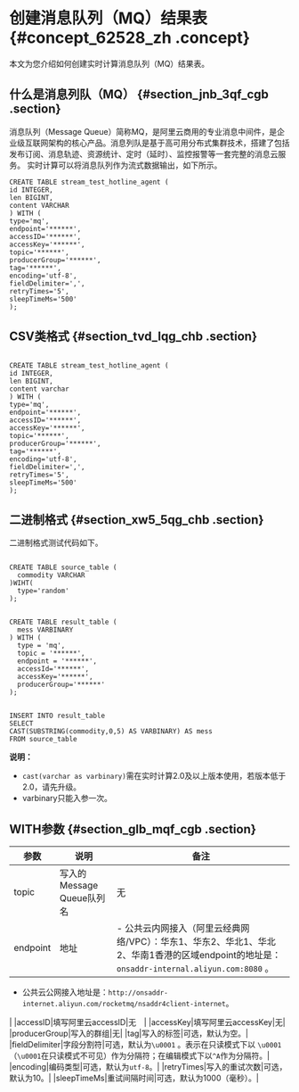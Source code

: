# 创建消息队列（MQ）结果表 {#concept_62528_zh .concept}

本文为您介绍如何创建实时计算消息队列（MQ）结果表。

## 什么是消息列队（MQ） {#section_jnb_3qf_cgb .section}

消息队列（Message Queue）简称MQ，是阿里云商用的专业消息中间件，是企业级互联网架构的核心产品。消息列队是基于高可用分布式集群技术，搭建了包括发布订阅、消息轨迹、资源统计、定时（延时）、监控报警等一套完整的消息云服务。 实时计算可以将消息队列作为流式数据输出，如下所示。

```language-sql
CREATE TABLE stream_test_hotline_agent (
id INTEGER,
len BIGINT,
content VARCHAR
) WITH (
type='mq',
endpoint='******',
accessID='******',
accessKey='******',
topic='******',
producerGroup='******',
tag='******',
encoding='utf-8',
fieldDelimiter=',',
retryTimes='5',
sleepTimeMs='500'
);

```

## CSV类格式 {#section_tvd_lqg_chb .section}

```language-sql

CREATE TABLE stream_test_hotline_agent (
id INTEGER,
len BIGINT,
content varchar
) WITH (
type='mq',
endpoint='******',
accessID='******',
accessKey='******',
topic='******',
producerGroup='******',
tag='******',
encoding='utf-8',
fieldDelimiter=',',
retryTimes='5',
sleepTimeMs='500'
);

```

## 二进制格式 {#section_xw5_5qg_chb .section}

二进制格式测试代码如下。

```language-sql

CREATE TABLE source_table (
  commodity VARCHAR
)WIHT(
  type='random'
);


CREATE TABLE result_table (
  mess VARBINARY
) WITH (
  type = 'mq',
  topic = '******',
  endpoint = '******',
  accessId='******',
  accessKey='******',
  producerGroup='******'
);


INSERT INTO result_table
SELECT 
CAST(SUBSTRING(commodity,0,5) AS VARBINARY) AS mess   
FROM source_table

```

**说明：** 

-   `cast(varchar as varbinary)`需在实时计算2.0及以上版本使用，若版本低于2.0，请先升级。
-   varbinary只能入参一次。

## WITH参数 {#section_glb_mqf_cgb .section}

|参数|说明|备注|
|--|--|--|
|topic|写入的Message Queue队列名|无|
|endpoint|地址| -   公共云内网接入（阿里云经典网络/VPC）：华东1、华东2、华北1、华北2、华南1香港的区域endpoint的地址是：`onsaddr-internal.aliyun.com:8080` 。
-   公共云公网接入地址是：`http://onsaddr-internet.aliyun.com/rocketmq/nsaddr4client-internet`。

 |
|accessID|填写阿里云accessID|无　|
|accessKey|填写阿里云accessKey|无|
|producerGroup|写入的群组|无|
|tag|写入的标签|可选，默认为空。|
|fieldDelimiter|字段分割符|可选，默认为`\u0001` 。表示在只读模式下以 `\u0001`（`\u0001`在只读模式不可见）作为分隔符；在编辑模式下以`^A`作为分隔符。|
|encoding|编码类型|可选，默认为`utf-8`。|
|retryTimes|写入的重试次数|可选，默认为10。|
|sleepTimeMs|重试间隔时间|可选，默认为1000（毫秒）。|

